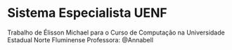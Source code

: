 # Sistema Especialista UENF
Trabalho de Élisson Michael para o Curso de Computação na Universidade Estadual Norte Fluminense
Professora: @Annabell
